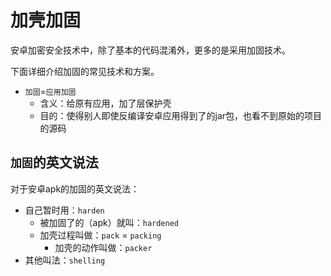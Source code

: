# 加壳加固

安卓加密安全技术中，除了基本的代码混淆外，更多的是采用加固技术。

下面详细介绍加固的常见技术和方案。

* `加固`=`应用加固`
  * 含义：给原有应用，加了层保护壳
  * 目的：使得别人即使反编译安卓应用得到了的jar包，也看不到原始的项目的源码

## `加固`的英文说法

对于安卓apk的加固的英文说法：

* 自己暂时用：`harden`
  * 被加固了的（apk）就叫：`hardened`
  * 加壳过程叫做：`pack` = `packing`
    * 加壳的动作叫做：`packer`
* 其他叫法：`shelling`
